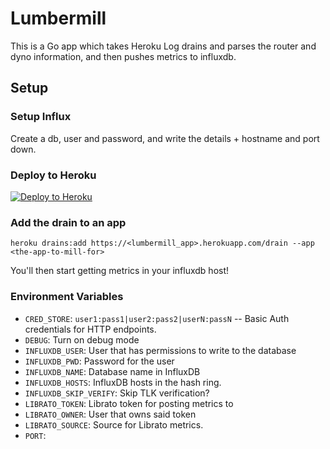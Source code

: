# Lumbermill

This is a Go app which takes Heroku Log drains and parses the router and dyno information, and then pushes metrics to influxdb.

## Setup
### Setup Influx

Create a db, user and password, and write the details + hostname and port down.

### Deploy to Heroku

[![Deploy to Heroku](https://www.herokucdn.com/deploy/button.png)](https://heroku.com/deploy)

### Add the drain to an app

```
heroku drains:add https://<lumbermill_app>.herokuapp.com/drain --app <the-app-to-mill-for>
```

You'll then start getting metrics in your influxdb host!

### Environment Variables

* `CRED_STORE`: `user1:pass1|user2:pass2|userN:passN` -- Basic Auth credentials for HTTP endpoints.
* `DEBUG`: Turn on debug mode
* `INFLUXDB_USER`: User that has permissions to write to the database
* `INFLUXDB_PWD`: Password for the user
* `INFLUXDB_NAME`: Database name in InfluxDB
* `INFLUXDB_HOSTS`: InfluxDB hosts in the hash ring.
* `INFLUXDB_SKIP_VERIFY`: Skip TLK verification?
* `LIBRATO_TOKEN`: Librato token for posting metrics to
* `LIBRATO_OWNER`: User that owns said token
* `LIBRATO_SOURCE`: Source for Librato metrics.
* `PORT`: 
